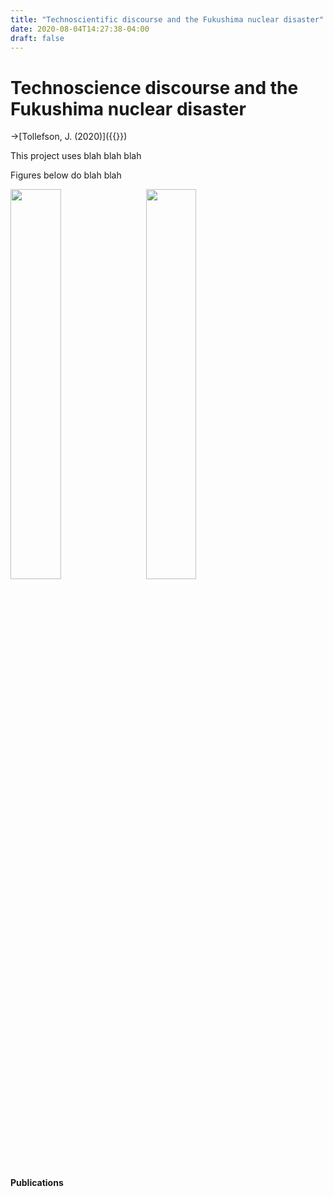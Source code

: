 ```yaml
---
title: "Technoscientific discourse and the Fukushima nuclear disaster"
date: 2020-08-04T14:27:38-04:00
draft: false
---
```

# Technoscience discourse and the Fukushima nuclear disaster
→[Tollefson, J. (2020)]({{<ref fukushima_paper.md>}}) 

This project uses blah blah blah

Figures below do blah blah

<a href="/images/fukushima_national.jpg"><img src="/images/fukushima_national.jpg" style="float: left; width: 40%; margin-right: 3%; margin-bottom: 0.5em;">
<a href="/images/fukushima_local.jpg"><img src="/images/fukushima_local.jpg" style="float: left; width: 40%; margin-right: 3%; margin-bottom: 0.5em;">
<p style="clear: both;">
</a>

**Publications**
